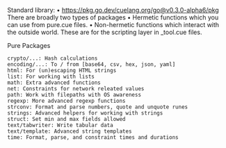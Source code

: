 Standard library:
• https://pkg.go.dev/cuelang.org/go@v0.3.0-alpha6/pkg
There are broadly two types of packages
• Hermetic functions which you can use from pure.cue files.
• Non-hermetic functions which interact with the outside world. These are for the scripting layer in _tool.cue files.

Pure Packages

    crypto/...: Hash calculations
    encoding/...: To / from [base64, csv, hex, json, yaml]
    html: For (un)escaping HTML strings
    list: For working with lists
    math: Extra advanced functions
    net: Constraints for network releated values
    path: Work with filepaths with OS awareness
    regexp: More advanced regexp functions
    strconv: Format and parse numbers, quote and unquote runes
    strings: Advanced helpers for working with strings
    struct: Set min and max fields allowed
    text/tabwriter: Write tabular data
    text/template: Advanced string templates
    time: Format, parse, and constraint times and durations
